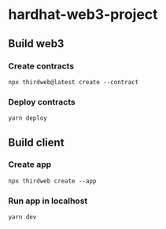 # hardhat-web3-project

## Build web3
### Create contracts
```shell
npx thirdweb@latest create --contract
```

### Deploy contracts
```shell
yarn deploy
```

## Build client
### Create app
```shell
npx thirdweb create --app
```

### Run app in localhost
```shell
yarn dev
```
